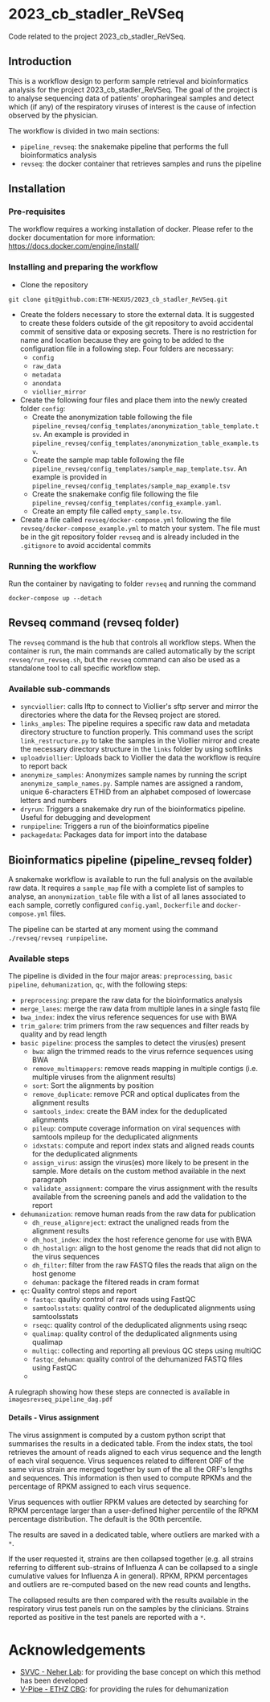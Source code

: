 # 2023_cb_stadler_ReVSeq
Code related to the project 2023_cb_stadler_ReVSeq.

## Introduction
This is a workflow design to perform sample retrieval and bioinformatics analysis for the project 2023_cb_stadler_ReVSeq. The goal of the project is to analyse sequencing data of patients' oropharingeal samples and detect which (if any) of the respiratory viruses of interest is the cause of infection observed by the physician.

The workflow is divided in two main sections:
- `pipeline_revseq`: the snakemake pipeline that performs the full bioinformatics analysis
- `revseq`: the docker container that retrieves samples and runs the pipeline

## Installation
### Pre-requisites
The workflow requires a working installation of docker. Please refer to the docker documentation for more information: https://docs.docker.com/engine/install/

### Installing and preparing the workflow

- Clone the repository
```
git clone git@github.com:ETH-NEXUS/2023_cb_stadler_ReVSeq.git
```
- Create the folders necessary to store the external data. It is suggested to create these folders outside of the git repository to avoid accidental commit of sensitive data or exposing secrets. There is no restriction for name and location because they are going to be added to the configuration file in a following step. Four folders are necessary:
  - `config`
  - `raw_data`
  - `metadata`
  - `anondata`
  - `viollier_mirror`
- Create the following four files and place them into the newly created folder `config`:
  - Create the anonymization table following the file `pipeline_revseq/config_templates/anonymization_table_template.tsv`. An example is provided in `pipeline_revseq/config_templates/anonymization_table_example.tsv`.
  - Create the sample map table following the file `pipeline_revseq/config_templates/sample_map_template.tsv`. An example is provided in `pipeline_revseq/config_templates/sample_map_example.tsv`
  - Create the snakemake config file following the file `pipeline_revseq/config_templates/config_example.yaml`.
  - Create an empty file called `empty_sample.tsv`.
- Create a file called `revseq/docker-compose.yml` following the file `revseq/docker-compose_example.yml` to match your system. The file must be in the git repository folder `revseq` and is already included in the `.gitignore` to avoid accidental commits 

### Running the workflow
Run the container by navigating to folder `revseq` and running the command
```
docker-compose up --detach
```

## Revseq command (revseq folder)
The `revseq` command is the hub that controls all workflow steps. When the container is run, the main commands are called automatically by the script `revseq/run_revseq.sh`, but the `revseq` command can also be used as a standalone tool to call specific workflow step.

### Available sub-commands
- `syncviollier`: calls lftp to connect to Viollier's sftp server and mirror the directories where the data for the Revseq project are stored.
- `links_amples`: The pipeline requires a specific raw data and metadata directory structure to function properly. This command uses the script `link_restructure.py` to take the samples in the Viollier mirror and create the necessary directory structure in the `links` folder by using softlinks
- `uploadviollier`: Uploads back to Viollier the data the workflow is require to report back
- `anonymize_samples`: Anonymizes sample names by running the script `anonymize_sample_names.py`. Sample names are assigned a random, unique 6-characters ETHID from an alphabet composed of lowercase letters and numbers
- `dryrun`: Triggers a snakemake dry run of the bioinformatics pipeline. Useful for debugging and development
- `runpipeline`: Triggers a run of the bioinformatics pipeline
- `packagedata`: Packages data for import into the database

## Bioinformatics pipeline (pipeline_revseq folder)
A snakemake workflow is available to run the full analysis on the available raw data. It requires a `sample_map` file with a complete list of samples to analyse, an `anonymization_table` file with a list of all lanes associated to each sample, corretly configured `config.yaml`, `Dockerfile` and `docker-compose.yml` files.

The pipeline can be started at any moment using the command `./revseq/revseq runpipeline`.

### Available steps
The pipeline is divided in the four major areas: `preprocessing`, `basic pipeline`, `dehumanization`, `qc`, with the following steps:
-  `preprocessing`: prepare the raw data for the bioinformatics analysis
  - `merge_lanes`: merge the raw data from multiple lanes in a single fastq file
  - `bwa_index`: index the virus reference sequences for use with BWA
  - `trim_galore`: trim primers from the raw sequences and filter reads by quality and by read length
- `basic pipeline`: process the samples to detect the virus(es) present
  - `bwa`: align the trimmed reads to the virus refernce sequences using BWA
  - `remove_multimappers`: remove reads mapping in multiple contigs (i.e. multiple viruses from the alignment results)
  - `sort`: Sort the alignments by position
  - `remove_duplicate`: remove PCR and optical duplicates from the alignment results
  - `samtools_index`: create the BAM index for the deduplicated alignments
  - `pileup`: compute coverage information on viral sequences with samtools mpileup for the deduplicated alignments
  - `idxstats`: compute and report index stats and aligned reads counts for the deduplicated alignments
  - `assign_virus`: assign the virus(es) more likely to be present in the sample. More details on the custom method available in the next paragraph
  - `validate_assignment`: compare the virus assignment with the results available from the screening panels and add the validation to the report
- `dehumanization`: remove human reads from the raw data for publication
  - `dh_reuse_alignreject`: extract the unaligned reads from the alignment results
  - `dh_host_index`: index the host reference genome for use with BWA
  - `dh_hostalign`: align to the host genome the reads that did not align to the virus sequences
  - `dh_filter`: filter from the raw FASTQ files the reads that align on the host genome
  - `dehuman`: package the filtered reads in cram format
- `qc`: Quality control steps and report
  - `fastqc`: qaulity control of raw reads using FastQC
  - `samtoolsstats`: quality control of the deduplicated alignments using samtoolsstats
  - `rseqc`: quality control of the deduplicated alignments using rseqc
  - `qualimap`: quality control of the deduplicated alignments using qualimap
  - `multiqc`: collecting and reporting all previous QC steps using multiQC
  - `fastqc_dehuman`: quality control of the dehumanized FASTQ files using FastQC
  - 
A rulegraph showing how these steps are connected is available in `imagesrevseq_pipeline_dag.pdf`

#### Details - Virus assignment
The virus assignment is computed by a custom python script that summarises the results in a dedicated table.
From the index stats, the tool retrieves the amount of reads aligned to each virus sequence and the length of each viral sequence.
Virus sequences related to different ORF of the same virus strain are merged together by sum of the all the ORF's lengths and sequences.
This information is then used to compute RPKMs and the percentage of RPKM assigned to each virus sequence.

Virus sequences with outlier RPKM values are detected by searching for RPKM percentage larger than a user-defined higher percentile of the RPKM percentage distribution. The default is the 90th percentile.

The results are saved in a dedicated table, where outliers are marked with a `*`.

If the user requested it, strains are then collapsed together (e.g. all strains referring to different sub-strains of Influenza A can be collapsed to a single cumulative values for Influenza A in general). RPKM, RPKM percentages and outliers are re-computed based on the new read counts and lengths.

The collapsed results are then compared with the results available in the respiratory virus test panels run on the samples by the clinicians. Strains reported as positive in the test panels are reported with a `*`.

# Acknowledgements
- [SVVC - Neher Lab](https://github.com/neherlab/SVVC): for providing the base concept on which this method has been developed
- [V-Pipe - ETHZ CBG](https://github.com/cbg-ethz/V-pipe): for providing the rules for dehumanization

